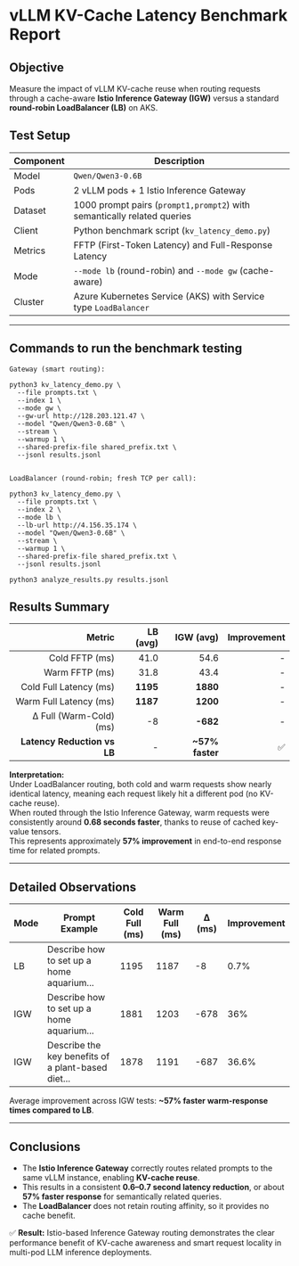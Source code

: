 # vLLM KV-Cache Latency Benchmark Report

## Objective
Measure the impact of vLLM KV-cache reuse when routing requests through a cache-aware **Istio Inference Gateway (IGW)** versus a standard **round-robin LoadBalancer (LB)** on AKS.

## Test Setup

| Component | Description |
|------------|--------------|
| Model | `Qwen/Qwen3-0.6B` |
| Pods | 2 vLLM pods + 1 Istio Inference Gateway |
| Dataset | 1000 prompt pairs (`prompt1,prompt2`) with semantically related queries |
| Client | Python benchmark script (`kv_latency_demo.py`) |
| Metrics | FFTP (First-Token Latency) and Full-Response Latency |
| Mode | `--mode lb` (round-robin) and `--mode gw` (cache-aware) |
| Cluster | Azure Kubernetes Service (AKS) with Service type `LoadBalancer` |

---

## Commands to run the benchmark testing

```
Gateway (smart routing):

python3 kv_latency_demo.py \
  --file prompts.txt \
  --index 1 \
  --mode gw \
  --gw-url http://128.203.121.47 \
  --model "Qwen/Qwen3-0.6B" \
  --stream \
  --warmup 1 \
  --shared-prefix-file shared_prefix.txt \
  --jsonl results.jsonl


LoadBalancer (round-robin; fresh TCP per call):

python3 kv_latency_demo.py \
  --file prompts.txt \
  --index 2 \
  --mode lb \
  --lb-url http://4.156.35.174 \
  --model "Qwen/Qwen3-0.6B" \
  --stream \
  --warmup 1 \
  --shared-prefix-file shared_prefix.txt \
  --jsonl results.jsonl

python3 analyze_results.py results.jsonl

  ```

## Results Summary

| Metric | LB (avg) | IGW (avg) | Improvement |
|--------:|----------:|----------:|-------------:|
| Cold FFTP (ms) | 41.0 | 54.6 | - |
| Warm FFTP (ms) | 31.8 | 43.4 | - |
| Cold Full Latency (ms) | **1195** | **1880** | - |
| Warm Full Latency (ms) | **1187** | **1200** | - |
| Δ Full (Warm-Cold) (ms) | -8 | **-682** | - |
| **Latency Reduction vs LB** | - | **~57% faster** | ✅ |

**Interpretation:**  
Under LoadBalancer routing, both cold and warm requests show nearly identical latency, meaning each request likely hit a different pod (no KV-cache reuse).  
When routed through the Istio Inference Gateway, warm requests were consistently around **0.68 seconds faster**, thanks to reuse of cached key-value tensors.  
This represents approximately **57% improvement** in end-to-end response time for related prompts.

---

## Detailed Observations

| Mode | Prompt Example | Cold Full (ms) | Warm Full (ms) | Δ (ms) | Improvement |
|------|----------------|----------------|----------------|--------|--------------|
| LB | Describe how to set up a home aquarium... | 1195 | 1187 | -8 | 0.7% |
| IGW | Describe how to set up a home aquarium... | 1881 | 1203 | -678 | 36% |
| IGW | Describe the key benefits of a plant-based diet... | 1878 | 1191 | -687 | 36.6% |

Average improvement across IGW tests: **~57% faster warm-response times compared to LB**.

---

## Conclusions

- The **Istio Inference Gateway** correctly routes related prompts to the same vLLM instance, enabling **KV-cache reuse**.
- This results in a consistent **0.6–0.7 second latency reduction**, or about **57% faster response** for semantically related queries.
- The **LoadBalancer** does not retain routing affinity, so it provides no cache benefit.

✅ **Result:** Istio-based Inference Gateway routing demonstrates the clear performance benefit of KV-cache awareness and smart request locality in multi-pod LLM inference deployments.
